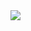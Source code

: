 <picture>
  <source
    srcset="https://github-readme-stats.vercel.app/api?username=AkkarinJB&show_icons=true&theme=dark"
    media="(prefers-color-scheme: dark)"
    ![AkkarinJB's Top Languages](https://github-readme-stats.vercel.app/api/top-langs/?username=AkkarinJB&theme=dark&show_icons=true&hide_border=true&layout=compact)
  />
  <source
    srcset="https://github-readme-stats.vercel.app/api?username=AkkarinJB&show_icons=true"
    media="(prefers-color-scheme: light), (prefers-color-scheme: no-preference)"
  />
  <img src="https://github-readme-stats.vercel.app/api?username=Akkarin&show_icons=true" />
</picture>
